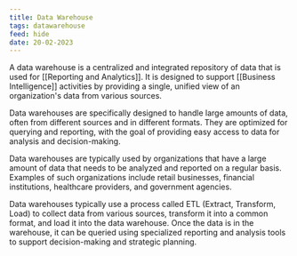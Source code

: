 ```yaml
---
title: Data Warehouse
tags: datawarehouse
feed: hide
date: 20-02-2023
---
```

A data warehouse is a centralized and integrated repository of data that is used for [[Reporting and Analytics]]. It is designed to support [[Business Intelligence]] activities by providing a single, unified view of an organization's data from various sources.

Data warehouses are specifically designed to handle large amounts of data, often from different sources and in different formats. They are optimized for querying and reporting, with the goal of providing easy access to data for analysis and decision-making.

Data warehouses are typically used by organizations that have a large amount of data that needs to be analyzed and reported on a regular basis. Examples of such organizations include retail businesses, financial institutions, healthcare providers, and government agencies.

Data warehouses typically use a process called ETL (Extract, Transform, Load) to collect data from various sources, transform it into a common format, and load it into the data warehouse. Once the data is in the warehouse, it can be queried using specialized reporting and analysis tools to support decision-making and strategic planning.